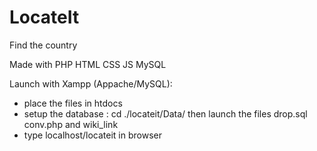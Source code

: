 # LocateIt
Find the country

Made with PHP HTML CSS JS MySQL

Launch with Xampp (Appache/MySQL):
  - place the files in htdocs
  - setup the database : cd ./locateit/Data/
        then launch the files drop.sql conv.php and wiki_link
  - type localhost/locateit in browser
